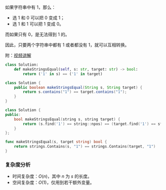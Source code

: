 如果字符串中有 $1$，那么：

- 选 $1$ 和 $0$ 可以把 $0$ 变成 $1$；
- 选 $1$ 和 $1$ 可以把 $1$ 变成 $0$。

而如果只有 $0$，是无法得到 $1$ 的。

因此，只要两个字符串中都有 $1$ 或者都没有 $1$，就可以互相转换。

附：[视频讲解](https://www.bilibili.com/video/BV1Gv4y1y753/)

```py [sol1-Python3]
class Solution:
    def makeStringsEqual(self, s: str, target: str) -> bool:
        return ('1' in s) == ('1' in target)
```

```java [sol1-Java]
class Solution {
    public boolean makeStringsEqual(String s, String target) {
        return s.contains("1") == target.contains("1");
    }
}
```

```cpp [sol1-C++]
class Solution {
public:
    bool makeStringsEqual(string s, string target) {
        return (s.find('1') == string::npos) == (target.find('1') == string::npos);
    }
};
```

```go [sol1-Go]
func makeStringsEqual(s, target string) bool {
	return strings.Contains(s, "1") == strings.Contains(target, "1")
}
```

### 复杂度分析

- 时间复杂度：$O(n)$，其中 $n$ 为 $s$ 的长度。
- 空间复杂度：$O(1)$，仅用到若干额外变量。
